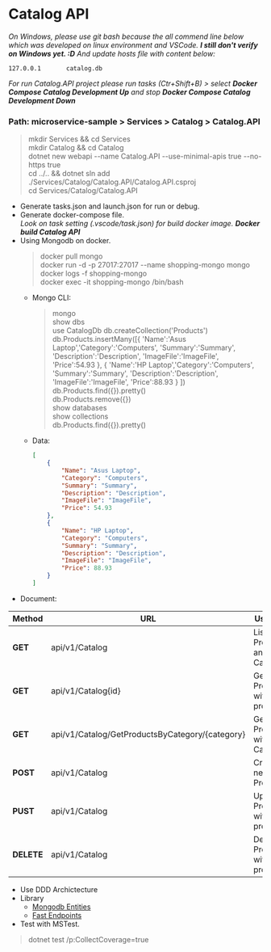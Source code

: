 # Catalog API  
*On Windows, please use git bash because the all commend line below which was developed on linux environment and VSCode. **I still don't verify on Windows yet. :D**
And update hosts file with content below:*  
```
127.0.0.1       catalog.db
```  
*For run Catalog.API project please run tasks (Ctr+Shift+B) > select **Docker Compose Catalog Development Up** and stop **Docker Compose Catalog Development Down***  

### Path: **microservice-sample > Services > Catalog > Catalog.API**  
> mkdir Services && cd Services  
> mkdir Catalog && cd Catalog  
> dotnet new webapi --name Catalog.API --use-minimal-apis true --no-https true  
> cd ../.. && dotnet sln add ./Services/Catalog/Catalog.API/Catalog.API.csproj  
> cd Services/Catalog/Catalog.API  

- Generate tasks.json and launch.json for run or debug.  
- Generate docker-compose file.  
  *Look on task setting (.vscode/task.json) for build docker image. **Docker build Catalog API***  
- Using Mongodb on docker.  
    > docker pull mongo  
    > docker run -d -p 27017:27017 --name shopping-mongo mongo  
    > docker logs -f shopping-mongo  
    > docker exec -it shopping-mongo /bin/bash  
    - Mongo CLI:  
        > mongo  
        > show dbs  
        > use CatalogDb
        > db.createCollection('Products')  
        > db.Products.insertMany([{ 'Name':'Asus Laptop','Category':'Computers', 'Summary':'Summary', 'Description':'Description', 'ImageFile':'ImageFile', 'Price':54.93 }, { 'Name':'HP Laptop','Category':'Computers', 'Summary':'Summary', 'Description':'Description', 'ImageFile':'ImageFile', 'Price':88.93 } ])
        > db.Products.find({}).pretty()  
        > db.Products.remove({})  
        > show databases  
        > show collections  
        > db.Products.find({}).pretty()  
    - Data:  
        ```json
        [
            {
                "Name": "Asus Laptop",
                "Category": "Computers",
                "Summary": "Summary",
                "Description": "Description",
                "ImageFile": "ImageFile",
                "Price": 54.93
            },
            {
                "Name": "HP Laptop",
                "Category": "Computers",
                "Summary": "Summary",
                "Description": "Description",
                "ImageFile": "ImageFile",
                "Price": 88.93
            }
        ]
        ```  
- Document:  

| Method     | URL                                             | User case                        |
| ---------- | ----------------------------------------------- | -------------------------------- |
| **GET**    | api/v1/Catalog                                  | List of Product and Categories   |
| **GET**    | api/v1/Catalog{id}                              | Get Product with product Id      |
| **GET**    | api/v1/Catalog/GetProductsByCategory/{category} | Get Products with Category       |
| **POST**   | api/v1/Catalog                                  | Create new a Product             |
| **PUST**   | api/v1/Catalog                                  | Update a Product with product Id |
| **DELETE** | api/v1/Catalog                                  | Delete a Product with product Id |

- Use DDD Archictecture  
- Library  
  - [Mongodb Entities](https://mongodb-entities.com/)  
  - [Fast Endpoints](https://fast-endpoints.com/)  
- Test with MSTest.  
> dotnet test /p:CollectCoverage=true  